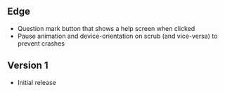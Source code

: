 
Edge
----
- Question mark button that shows a help screen when clicked
- Pause animation and device-orientation on scrub (and vice-versa) to prevent crashes

Version 1
---------
- Initial release